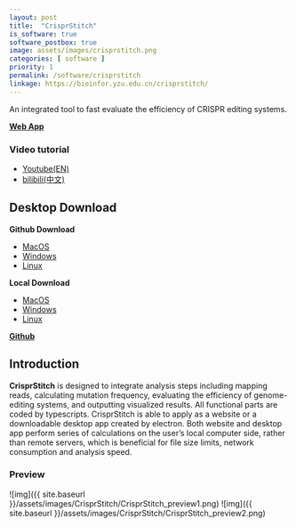 ```yaml
---
layout: post
title:  "CrisprStitch"
is_software: true
software_postbox: true
image: assets/images/crisprstitch.png
categories: [ software ]
priority: 1
permalink: /software/crisprstitch
linkage: https://bioinfor.yzu.edu.cn/crisprstitch/
---
```

An integrated tool to fast evaluate the efficiency of CRISPR editing systems.

[**Web App**](https://bioinfor.yzu.edu.cn/crisprstitch/)

### Video tutorial
* [Youtube(EN)](https://www.youtube.com/watch?v=rnVo2CoyEhs&list=PLo8q8tqFX5J3IyY2Pk0dqc_v6tUvqL8F_)
* [bilibili(中文)](https://www.bilibili.com/video/BV1cR4y1y7nX/?spm_id_from=333.999.0.0)
 
## Desktop Download

**Github Download**
* [MacOS](https://github.com/zhangtaolab/CrisprStitch/releases/download/v0.5.3/CrisprStitch-0.5.3.dmg)
* [Windows](https://github.com/zhangtaolab/CrisprStitch/releases/download/v0.5.3/CrisprStitch.Setup.0.5.3.exe)
* [Linux](https://github.com/zhangtaolab/CrisprStitch/releases/download/v0.5.3/CrisprStitch-0.5.3.AppImage)

**Local Download**
* [MacOS](https://bioinfor.yzu.edu.cn/download/crisprstitch/CrisprStitch-0.5.3.dmg)
* [Windows](https://bioinfor.yzu.edu.cn/download/crisprstitch/CrisprStitch-0.5.3.exe)
* [Linux](https://bioinfor.yzu.edu.cn/download/crisprstitch/CrisprStitch-0.5.3.AppImage)

[**Github**](https://github.com/zhangtaolab/CrisprStitch)

## Introduction

**CrisprStitch** is designed to integrate analysis steps including mapping reads, calculating mutation frequency, evaluating the efficiency of genome-editing systems, and outputting visualized results. All functional parts are coded by typescripts. CrisprStitch is able to apply as a website or a downloadable desktop app created by electron. Both website and desktop app perform series of calculations on the user’s local computer side, rather than remote servers, which is beneficial for file size limits, network consumption and analysis speed.

### Preview

![img]({{ site.baseurl }}/assets/images/CrisprStitch/CrisprStitch_preview1.png)
![img]({{ site.baseurl }}/assets/images/CrisprStitch/CrisprStitch_preview2.png)